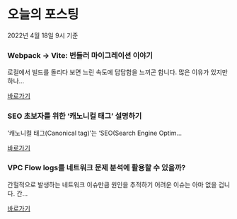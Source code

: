# 오늘의 포스팅 
2022년 4월 18일 9시 기준 

### Webpack → Vite: 번들러 마이그레이션 이야기 
 로컬에서 빌드를 돌리다 보면 느린 속도에 답답함을 느끼곤 합니다. 많은 이유가 있지만 하나... 

 [바로가기](https://yozm.wishket.com/magazine/detail/1435/) 
### SEO 초보자를 위한 ‘캐노니컬 태그’ 설명하기 
 ‘캐노니컬 태그(Canonical tag)’는 ‘SEO(Search Engine Optim... 

 [바로가기](https://yozm.wishket.com/magazine/detail/1420/) 
### VPC Flow logs를 네트워크 문제 분석에 활용할 수 있을까? 
 간헐적으로 발생하는 네트워크 이슈만큼 원인을 추적하기 어려운 이슈는 아마 없을 겁니다. 간... 

 [바로가기](https://yozm.wishket.com/magazine/detail/1418/) 
